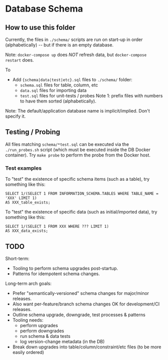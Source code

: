 # Database Schema

## How to use this folder
Currently, the files in `./schema/` scripts are run on start-up in order (alphabetically) -- but if there is an empty database.

Note: `docker-compose up` does *NOT* refresh data, but `docker-compose restart` does.

To 
* Add `{schema|data|test|etc}.sql` files to `./schema/` folder:
    * `schema.sql` files for table, column, etc
    * `data.sql` files for importing data
    * `test.sql` files for unit-tests / probes
Note 1: prefix files with numbers to have them sorted (alphabetically).

Note: The default/application database name is implicit/implied. Don't specify it.

## Testing / Probing
All files matching `schema/*test.sql` can be executed via the `./run_probes.sh` script (which must be executed inside the DB Docker container). Try `make probe` to perform the probe from the Docker host.

### Test examples
To "test" the existence of specific schema items (such as a table), try something like this:
```
SELECT 1/(SELECT 1 FROM INFORMATION_SCHEMA.TABLES WHERE TABLE_NAME = 'XXX' LIMIT 1)
AS XXX_table_exists;
```

To "test" the existence of specific data (such as initial/imported data), try something like this:
```
SELECT 1/(SELECT 1 FROM XXX WHERE ??? LIMIT 1)
AS XXX_data_exists;
```

## TODO
Short-term:
* Tooling to perform schema upgrades post-startup.
* Patterns for idempotent schema changes.

Long-term arch goals:
* Prefer "semantically-versioned" schema changes for major/minor releases.
* Also want per-feature/branch schema changes OK for development/CI releases.
* Outline schema upgrade, downgrade, test processes & patterns
* Tooling needs:
    * perform upgrades
    * perform downgrades
    * run schema & data tests
    * log version-change metadata (in the DB)
* Break down upgrades into table/column/constraint/etc files (to be more easily ordered)
